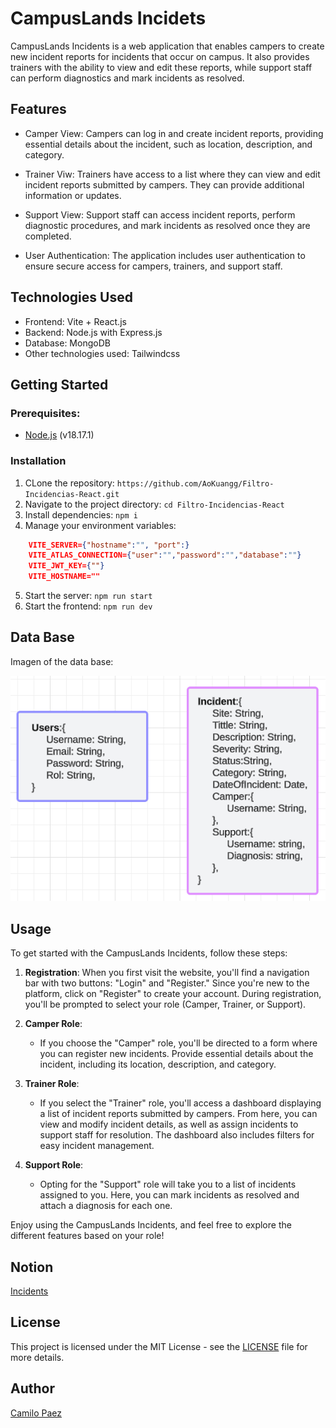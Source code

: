 # CampusLands Incidets

CampusLands Incidents is a web application that enables campers to create new incident reports for incidents that occur on campus. It also provides trainers with the ability to view and edit these reports, while support staff can perform diagnostics and mark incidents as resolved.

## Features

- Camper View: Campers can log in and create incident reports, providing essential details about the incident, such as location, description, and category.

- Trainer Viw: Trainers have access to a list where they can view and edit incident reports submitted by campers. They can provide additional information or updates.

- Support View: Support staff can access incident reports, perform diagnostic procedures, and mark incidents as resolved once they are completed.

- User Authentication: The application includes user authentication to ensure secure access for campers, trainers, and support staff.

## Technologies Used

- Frontend: Vite + React.js
- Backend: Node.js with Express.js
- Database: MongoDB
- Other technologies used: Tailwindcss

## Getting Started

### Prerequisites:

- [Node.js](https://nodejs.org/) (v18.17.1)

### Installation

1. CLone the repository: `https://github.com/AoKuangg/Filtro-Incidencias-React.git`
2. Navigate to the project directory: `cd Filtro-Incidencias-React`
3. Install dependencies: `npm i`
4. Manage your environment variables:
```json
    VITE_SERVER={"hostname":"", "port":}
    VITE_ATLAS_CONNECTION={"user":"","password":"","database":""}
    VITE_JWT_KEY={""}
    VITE_HOSTNAME=""
```
5. Start the server: `npm run start`
6. Start the frontend: `npm run dev`

## Data Base
Imagen of the data base:


![](./public//assets//DataBase.png)
## Usage

To get started with the CampusLands Incidents, follow these steps:

1. **Registration**: When you first visit the website, you'll find a navigation bar with two buttons: "Login" and "Register." Since you're new to the platform, click on "Register" to create your account. During registration, you'll be prompted to select your role (Camper, Trainer, or Support).

2. **Camper Role**:
   - If you choose the "Camper" role, you'll be directed to a form where you can register new incidents. Provide essential details about the incident, including its location, description, and category.

3. **Trainer Role**:
   - If you select the "Trainer" role, you'll access a dashboard displaying a list of incident reports submitted by campers. From here, you can view and modify incident details, as well as assign incidents to support staff for resolution. The dashboard also includes filters for easy incident management.

4. **Support Role**:
   - Opting for the "Support" role will take you to a list of incidents assigned to you. Here, you can mark incidents as resolved and attach a diagnosis for each one.

Enjoy using the CampusLands Incidents, and feel free to explore the different features based on your role!



## Notion
[Incidents](https://www.notion.so/Incidences-e840756678aa43f6be351ee573ec0ed7?pvs=4)

## License

This project is licensed under the MIT License - see the [LICENSE](LICENSE) file for more details.

## Author
[Camilo Paez](https://github.com/AoKuangg)